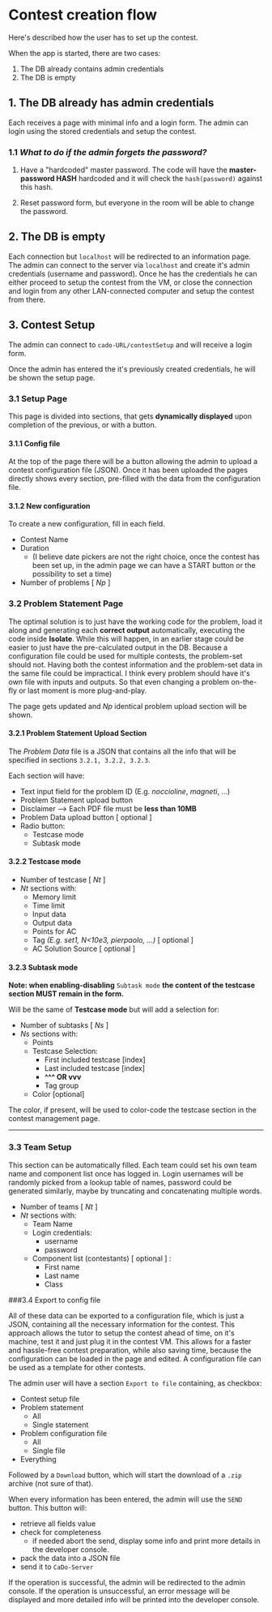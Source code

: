 # Contest creation flow

Here's described how the user has to set up the contest.

When the app is started, there are two cases:

1. The DB already contains admin credentials
2. The DB is empty

## 1. The DB already has admin credentials
Each receives a page with minimal info and a login form. The admin can login using the stored credentials and setup the contest.

### 1.1 _What to do if the admin forgets the password?_

1. Have a "hardcoded" master password. The code will have the **master-password HASH** hardcoded and it will check the `hash(password)` against this hash.

2. Reset password form, but everyone in the room will be able to change the password.

## 2. The DB is empty
Each connection but `localhost` will be redirected to an information page.
The admin can connect to the server via `localhost` and create it's admin credentials (username and password).
Once he has the credentials he can either proceed to setup the contest from the VM, or close the connection and login from any other LAN-connected computer and setup the contest from there.

## 3. Contest Setup
The admin can connect to `cado-URL/contestSetup` and will receive a login form.

Once the admin has entered the it's previously created credentials, he will be shown the setup page.

### 3.1 Setup Page
This page is divided into sections, that gets **dynamically displayed** upon completion of the previous, or with a button.

#### 3.1.1 Config file
At the top of the page there will be a button allowing the admin to upload a contest configuration file (JSON). Once it has been uploaded the pages directly shows every section, pre-filled with the data from the configuration file.

#### 3.1.2 New configuration
To create a new configuration, fill in each field.

* Contest Name
* Duration
	* (I believe date pickers are not the right choice, once the contest has been set up, in the admin page we can have a START button or the possibility to set a time) 
* Number of problems [ _Np_ ]

### 3.2 Problem Statement Page

The optimal solution is to just have the working code for the problem, load it along and generating each **correct output** automatically, executing the code inside **Isolate**.
While this will happen, in an earlier stage could be easier to just have the pre-calculated output in the DB.
Because a configuration file could be used for multiple contests, the problem-set should not.
Having both the contest information and the problem-set data in the same file could be impractical. I think every problem should have it's own file with inputs and outputs. So that even changing a problem on-the-fly or last moment is more plug-and-play.

The page gets updated and _Np_ identical problem upload section will be shown.

#### 3.2.1 Problem Statement Upload Section
The _Problem Data_ file is a JSON that contains all the info that will be specified in sections `3.2.1, 3.2.2, 3.2.3`. 

Each section will have:

* Text input field for the problem ID (E.g. _noccioline_, _magneti_, ...)
* Problem Statement upload button
* Disclaimer --> Each PDF file must be **less than 10MB**
* Problem Data upload button [ optional ]
* Radio button:
	* Testcase mode
	* Subtask mode

#### 3.2.2 Testcase mode

* Number of testcase [ _Nt_ ]
* _Nt_ sections with:
	* Memory limit
	* Time limit
	* Input data
	* Output data
	* Points for AC
	* Tag _(E.g. set1, N<10e3, pierpaolo, ...)_ [ optional ]
	* AC Solution Source [ optional ]

#### 3.2.3 Subtask mode
**Note: when enabling-disabling** `Subtask mode` **the content of the testcase section MUST remain in the form.**

Will be the same of **Testcase mode** but will add a selection for:

* Number of subtasks [ _Ns_ ]
* _Ns_ sections with:
	* Points
	* Testcase Selection:
		* First included testcase [index]
		* Last included testcase [index]
		* **^^^ OR vvv**
		* Tag group
	* Color [optional]

The color, if present, will be used to color-code the testcase section in the contest management page.

---

### 3.3 Team Setup
This section can be automatically filled. Each team could set his own team name and component list once has logged in. Login usernames will be randomly picked from a lookup table of names, password could be generated similarly, maybe by truncating and concatenating multiple words.

* Number of teams [ _Nt_ ]
* _Nt_ sections with:
	* Team Name
	* Login credentials:
		* username
		* password
	* Component list (contestants) [ optional ] :
		* First name
		* Last name
		* Class

###3.4 Export to config file

All of these data can be exported to a configuration file, which is just a JSON, containing all the necessary information for the contest. This approach allows the tutor to setup the contest ahead of time, on it's machine, test it and just plug it in the contest VM.
This allows for a faster and hassle-free contest preparation, while also saving time, because the configuration can be loaded in the page and edited. A configuration file can be used as a template for other contests.

The admin user will have a section `Export to file` containing, as checkbox:

* Contest setup file
* Problem statement
	* All
	* Single statement
* Problem configuration file
	* All
	* Single file
* Everything

Followed by a `Download` button, which will start the download of a `.zip` archive (not sure of that).

When every information has been entered, the admin will use the `SEND` button.
This button will:

* retrieve all fields value
* check for completeness
	* if needed abort the send, display some info and print more details in the developer console.
* pack the data into a JSON file
* send it to `CaDo-Server`

If the operation is successful, the admin will be redirected to the admin console.
If the operation is unsuccessful, an error message will be displayed and more detailed info will be printed into the developer console.
